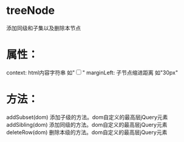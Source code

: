 # treeNode
添加同级和子集以及删除本节点

# 属性：
context: html内容字符串 如"<input type='checkbox' />"
marginLeft: 子节点缩进距离 如"30px"

# 方法：
addSubset(dom)  添加子级的方法。dom自定义的最高层jQuery元素
addSibling(dom) 添加同级的方法。dom自定义的最高层jQuery元素
deleteRow(dom)  删除本级的方法。dom自定义的最高层jQuery元素
